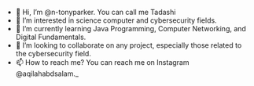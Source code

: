 - 👋 Hi, I’m @n-tonyparker. You can call me Tadashi
- 👀 I’m interested in science computer and cybersecurity fields.
- 🌱 I’m currently learning Java Programming, Computer Networking, and Digital Fundamentals.
- 💞️ I’m looking to collaborate on any project, especially those related to the cybersecurity field.
- 📫 How to reach me? You can reach me on Instagram @aqilahabdsalam._

<!---
n-tonyparker/n-tonyparker is a ✨ special ✨ repository because its `README.md` (this file) appears on your GitHub profile.
You can click the Preview link to take a look at your changes.
--->
